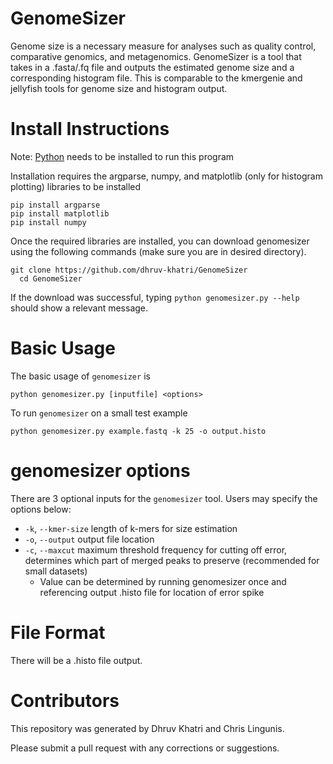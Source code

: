 # GenomeSizer

Genome size is a necessary measure for analyses such as quality control, comparative genomics, and metagenomics. GenomeSizer is a tool that takes in a .fasta/.fq file and outputs the estimated genome size and a corresponding histogram file. This is comparable to the kmergenie and jellyfish tools for genome size and histogram output.

# Install Instructions
Note: [Python](https://python.org/downloads/) needs to be installed to run this program

Installation requires the argparse, numpy, and matplotlib (only for histogram plotting) libraries to be installed
```
pip install argparse
pip install matplotlib
pip install numpy
```
Once the required libraries are installed, you can download genomesizer using the following commands (make sure you are in desired directory).
```
git clone https://github.com/dhruv-khatri/GenomeSizer
  cd GenomeSizer
```
If the download was successful, typing ```python genomesizer.py --help``` should show a relevant message.

# Basic Usage
The basic usage of ```genomesizer``` is 
```
python genomesizer.py [inputfile] <options>
```
To run ```genomesizer``` on a small test example
```
python genomesizer.py example.fastq -k 25 -o output.histo
```

# genomesizer options
There are 3 optional inputs for the ```genomesizer``` tool. Users may specify the options below:
 - ```-k```, ```--kmer-size``` length of k-mers for size estimation
 - ```-o```, ```--output``` output file location
 - ```-c```, ```--maxcut``` maximum threshold frequency for cutting off error, determines which part of merged peaks to preserve (recommended for small datasets)
    - Value can be determined by running genomesizer once and referencing output .histo file for location of error spike

# File Format
There will be a .histo file output.

# Contributors
This repository was generated by Dhruv Khatri and Chris Lingunis.

Please submit a pull request with any corrections or suggestions.
